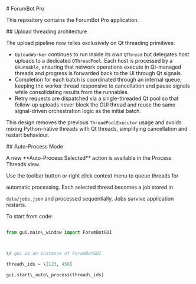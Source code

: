 \# ForumBot Pro



This repository contains the ForumBot Pro application.



\## Upload threading architecture

The upload pipeline now relies exclusively on Qt threading primitives:

* `UploadWorker` continues to run inside its own `QThread` but delegates host
  uploads to a dedicated `QThreadPool`.  Each host is processed by a
  `QRunnable`, ensuring that network operations execute in Qt-managed threads
  and progress is forwarded back to the UI through Qt signals.
* Completion for each batch is coordinated through an internal queue, keeping
  the worker thread responsive to cancellation and pause signals while
  consolidating results from the runnables.
* Retry requests are dispatched via a single-threaded Qt pool so that follow-up
  uploads never block the GUI thread and reuse the same signal-driven
  orchestration logic as the initial batch.

This design removes the previous `ThreadPoolExecutor` usage and avoids mixing
Python-native threads with Qt threads, simplifying cancellation and restart
behaviour.

\## Auto-Process Mode



A new \*\*Auto-Process Selected\*\* action is available in the Process Threads view.

Use the toolbar button or right click context menu to queue threads for

automatic processing. Each selected thread becomes a job stored in

`data/jobs.json` and processed sequentially. Jobs survive application restarts.



To start from code:

```python

from gui.main\_window import ForumBotGUI



\# gui is an instance of ForumBotGUI

thread\_ids = \[123, 456]

gui.start\_auto\_process(thread\_ids)

